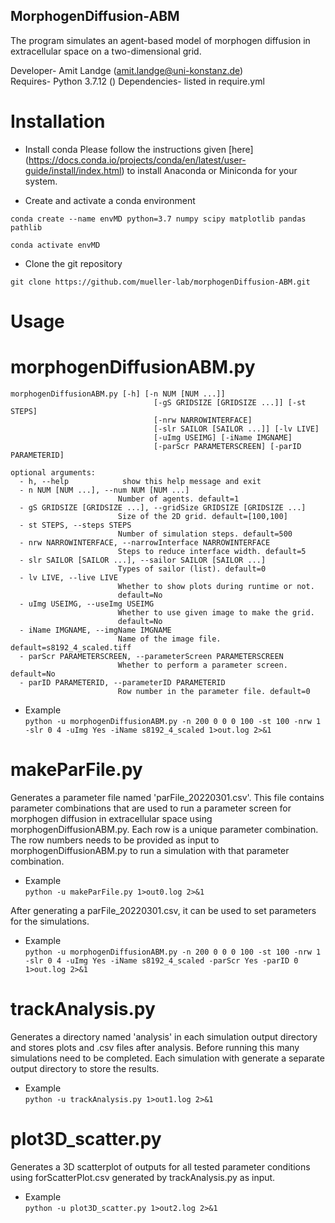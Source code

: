 ## MorphogenDiffusion-ABM

The program simulates an agent-based model of morphogen diffusion in extracellular space on a two-dimensional grid.

Developer- Amit Landge (amit.landge@uni-konstanz.de)  
Requires- Python 3.7.12  ()
Dependencies- listed in require.yml  

# Installation
 - Install conda
 Please follow the instructions given [here] (https://docs.conda.io/projects/conda/en/latest/user-guide/install/index.html) to install Anaconda or Miniconda for your system.  

 - Create and activate a conda environment

 ```conda create --name envMD python=3.7 numpy scipy matplotlib pandas pathlib```

 ```conda activate envMD```

 - Clone the git repository

 ```git clone https://github.com/mueller-lab/morphogenDiffusion-ABM.git```

# Usage

# morphogenDiffusionABM.py
```
morphogenDiffusionABM.py [-h] [-n NUM [NUM ...]]
                                [-gS GRIDSIZE [GRIDSIZE ...]] [-st STEPS]
                                [-nrw NARROWINTERFACE]
                                [-slr SAILOR [SAILOR ...]] [-lv LIVE]
                                [-uImg USEIMG] [-iName IMGNAME]
                                [-parScr PARAMETERSCREEN] [-parID PARAMETERID]
```
```
optional arguments:
  - h, --help            show this help message and exit
  - n NUM [NUM ...], --num NUM [NUM ...]
                        Number of agents. default=1
  - gS GRIDSIZE [GRIDSIZE ...], --gridSize GRIDSIZE [GRIDSIZE ...]
                        Size of the 2D grid. default=[100,100]
  - st STEPS, --steps STEPS
                        Number of simulation steps. default=500
  - nrw NARROWINTERFACE, --narrowInterface NARROWINTERFACE
                        Steps to reduce interface width. default=5
  - slr SAILOR [SAILOR ...], --sailor SAILOR [SAILOR ...]
                        Types of sailor (list). default=0
  - lv LIVE, --live LIVE
                        Whether to show plots during runtime or not.
                        default=No
  - uImg USEIMG, --useImg USEIMG
                        Whether to use given image to make the grid.
                        default=No
  - iName IMGNAME, --imgName IMGNAME
                        Name of the image file. default=s8192_4_scaled.tiff
  - parScr PARAMETERSCREEN, --parameterScreen PARAMETERSCREEN
                        Whether to perform a parameter screen. default=No
  - parID PARAMETERID, --parameterID PARAMETERID
                        Row number in the parameter file. default=0
```

- Example  
```python -u morphogenDiffusionABM.py -n 200 0 0 0 100 -st 100 -nrw 1 -slr 0 4 -uImg Yes -iName s8192_4_scaled 1>out.log 2>&1```

# makeParFile.py
Generates a parameter file named 'parFile_20220301.csv'. This file contains parameter combinations that are used to run a parameter
screen for morphogen diffusion in extracellular space using morphogenDiffusionABM.py. Each row is a unique parameter combination. The
row numbers needs to be provided as input to morphogenDiffusionABM.py to run a simulation with that parameter combination.

- Example  
```python -u makeParFile.py 1>out0.log 2>&1```

After generating a parFile_20220301.csv, it can be used to set parameters for the simulations.

- Example  
```python -u morphogenDiffusionABM.py -n 200 0 0 0 100 -st 100 -nrw 1 -slr 0 4 -uImg Yes -iName s8192_4_scaled -parScr Yes -parID 0 1>out.log 2>&1```


# trackAnalysis.py
Generates a directory named 'analysis' in each simulation output directory and stores plots and .csv files after analysis. Before running this
many simulations need to be completed. Each simulation with generate a separate output directory to store the results.

- Example  
```python -u trackAnalysis.py 1>out1.log 2>&1```

# plot3D_scatter.py
Generates a 3D scatterplot of outputs for all tested parameter conditions using forScatterPlot.csv generated by trackAnalysis.py as input.

- Example  
```python -u plot3D_scatter.py 1>out2.log 2>&1```
